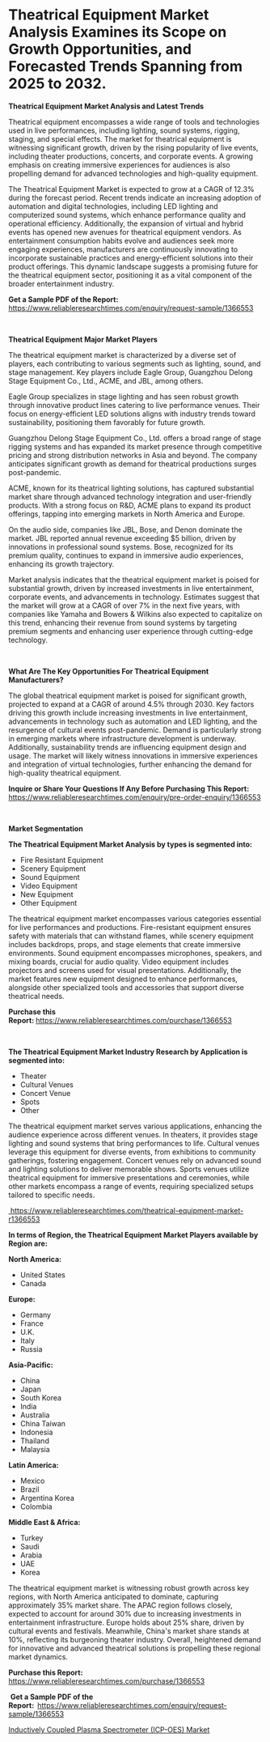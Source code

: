 <p><h1>Theatrical Equipment Market Analysis Examines its Scope on Growth Opportunities, and Forecasted Trends Spanning from 2025 to 2032.</h1></p><p><strong>Theatrical Equipment Market Analysis and Latest Trends</strong></p>
<p><p>Theatrical equipment encompasses a wide range of tools and technologies used in live performances, including lighting, sound systems, rigging, staging, and special effects. The market for theatrical equipment is witnessing significant growth, driven by the rising popularity of live events, including theater productions, concerts, and corporate events. A growing emphasis on creating immersive experiences for audiences is also propelling demand for advanced technologies and high-quality equipment.</p><p>The Theatrical Equipment Market is expected to grow at a CAGR of 12.3% during the forecast period. Recent trends indicate an increasing adoption of automation and digital technologies, including LED lighting and computerized sound systems, which enhance performance quality and operational efficiency. Additionally, the expansion of virtual and hybrid events has opened new avenues for theatrical equipment vendors. As entertainment consumption habits evolve and audiences seek more engaging experiences, manufacturers are continuously innovating to incorporate sustainable practices and energy-efficient solutions into their product offerings. This dynamic landscape suggests a promising future for the theatrical equipment sector, positioning it as a vital component of the broader entertainment industry.</p></p>
<p><strong>Get a Sample PDF of the Report:&nbsp;</strong> <a href="https://www.reliableresearchtimes.com/enquiry/request-sample/1366553?utm_campaign=3137&utm_medium=2&utm_source=Github&utm_content=ia&utm_term=22032025&utm_id=theatrical-equipment">https://www.reliableresearchtimes.com/enquiry/request-sample/1366553</a></p>
<p>&nbsp;</p>
<p><strong>Theatrical Equipment Major Market Players</strong></p>
<p><p>The theatrical equipment market is characterized by a diverse set of players, each contributing to various segments such as lighting, sound, and stage management. Key players include Eagle Group, Guangzhou Delong Stage Equipment Co., Ltd., ACME, and JBL, among others.</p><p>Eagle Group specializes in stage lighting and has seen robust growth through innovative product lines catering to live performance venues. Their focus on energy-efficient LED solutions aligns with industry trends toward sustainability, positioning them favorably for future growth.</p><p>Guangzhou Delong Stage Equipment Co., Ltd. offers a broad range of stage rigging systems and has expanded its market presence through competitive pricing and strong distribution networks in Asia and beyond. The company anticipates significant growth as demand for theatrical productions surges post-pandemic.</p><p>ACME, known for its theatrical lighting solutions, has captured substantial market share through advanced technology integration and user-friendly products. With a strong focus on R&D, ACME plans to expand its product offerings, tapping into emerging markets in North America and Europe.</p><p>On the audio side, companies like JBL, Bose, and Denon dominate the market. JBL reported annual revenue exceeding $5 billion, driven by innovations in professional sound systems. Bose, recognized for its premium quality, continues to expand in immersive audio experiences, enhancing its growth trajectory.</p><p>Market analysis indicates that the theatrical equipment market is poised for substantial growth, driven by increased investments in live entertainment, corporate events, and advancements in technology. Estimates suggest that the market will grow at a CAGR of over 7% in the next five years, with companies like Yamaha and Bowers & Wilkins also expected to capitalize on this trend, enhancing their revenue from sound systems by targeting premium segments and enhancing user experience through cutting-edge technology.</p></p>
<p>&nbsp;</p>
<p><strong>What Are The Key Opportunities For Theatrical Equipment Manufacturers?</strong></p>
<p><p>The global theatrical equipment market is poised for significant growth, projected to expand at a CAGR of around 4.5% through 2030. Key factors driving this growth include increasing investments in live entertainment, advancements in technology such as automation and LED lighting, and the resurgence of cultural events post-pandemic. Demand is particularly strong in emerging markets where infrastructure development is underway. Additionally, sustainability trends are influencing equipment design and usage. The market will likely witness innovations in immersive experiences and integration of virtual technologies, further enhancing the demand for high-quality theatrical equipment.</p></p>
<p><strong>Inquire or Share Your Questions If Any Before Purchasing This Report:</strong> <a href="https://www.reliableresearchtimes.com/enquiry/pre-order-enquiry/1366553?utm_campaign=3137&utm_medium=2&utm_source=Github&utm_content=ia&utm_term=22032025&utm_id=theatrical-equipment">https://www.reliableresearchtimes.com/enquiry/pre-order-enquiry/1366553</a></p>
<p>&nbsp;</p>
<p><strong>Market Segmentation</strong></p>
<p><strong>The Theatrical Equipment Market Analysis by types is segmented into:</strong></p>
<p><ul><li>Fire Resistant Equipment</li><li>Scenery Equipment</li><li>Sound Equipment</li><li>Video Equipment</li><li>New Equipment</li><li>Other Equipment</li></ul></p>
<p><p>The theatrical equipment market encompasses various categories essential for live performances and productions. Fire-resistant equipment ensures safety with materials that can withstand flames, while scenery equipment includes backdrops, props, and stage elements that create immersive environments. Sound equipment encompasses microphones, speakers, and mixing boards, crucial for audio quality. Video equipment includes projectors and screens used for visual presentations. Additionally, the market features new equipment designed to enhance performances, alongside other specialized tools and accessories that support diverse theatrical needs.</p></p>
<p><strong>Purchase this Report:&nbsp;</strong><a href="https://www.reliableresearchtimes.com/purchase/1366553?utm_campaign=3137&utm_medium=2&utm_source=Github&utm_content=ia&utm_term=22032025&utm_id=theatrical-equipment">https://www.reliableresearchtimes.com/purchase/1366553</a></p>
<p>&nbsp;</p>
<p><strong>The Theatrical Equipment Market Industry Research by Application is segmented into:</strong></p>
<p><ul><li>Theater</li><li>Cultural Venues</li><li>Concert Venue</li><li>Spots</li><li>Other</li></ul></p>
<p><p>The theatrical equipment market serves various applications, enhancing the audience experience across different venues. In theaters, it provides stage lighting and sound systems that bring performances to life. Cultural venues leverage this equipment for diverse events, from exhibitions to community gatherings, fostering engagement. Concert venues rely on advanced sound and lighting solutions to deliver memorable shows. Sports venues utilize theatrical equipment for immersive presentations and ceremonies, while other markets encompass a range of events, requiring specialized setups tailored to specific needs.</p></p>
<p><a href="https://www.reliableresearchtimes.com/theatrical-equipment-market-r1366553?utm_campaign=3137&utm_medium=2&utm_source=Github&utm_content=ia&utm_term=22032025&utm_id=theatrical-equipment">&nbsp;https://www.reliableresearchtimes.com/theatrical-equipment-market-r1366553</a></p>
<p><strong>In terms of Region, the Theatrical Equipment Market Players available by Region are:</strong></p>
<p>
    <p> <strong> North America: </strong>
        <ul>
            <li>United States</li>
            <li>Canada</li>
        </ul>
        </p> 
    <p> <strong> Europe: </strong>
        <ul>
            <li>Germany</li>
            <li>France</li>
            <li>U.K.</li>
            <li>Italy</li>
            <li>Russia</li>
        </ul>
        </p> 
    <p> <strong> Asia-Pacific: </strong>
        <ul>
            <li>China</li>
            <li>Japan</li>
            <li>South Korea</li>
            <li>India</li>
            <li>Australia</li>
            <li>China Taiwan</li>
            <li>Indonesia</li>
            <li>Thailand</li>
            <li>Malaysia</li>
        </ul>
        </p> 
    <p> <strong> Latin America: </strong>
        <ul>
            <li>Mexico</li>
            <li>Brazil</li>
            <li>Argentina Korea</li>
            <li>Colombia</li>
        </ul>
        </p> 
    <p> <strong> Middle East & Africa: </strong>
        <ul>
            <li>Turkey</li>
            <li>Saudi</li>
            <li>Arabia</li>
            <li>UAE</li>
            <li>Korea</li>
        </ul>
    </p>
    </p>
<p><p>The theatrical equipment market is witnessing robust growth across key regions, with North America anticipated to dominate, capturing approximately 35% market share. The APAC region follows closely, expected to account for around 30% due to increasing investments in entertainment infrastructure. Europe holds about 25% share, driven by cultural events and festivals. Meanwhile, China's market share stands at 10%, reflecting its burgeoning theater industry. Overall, heightened demand for innovative and advanced theatrical solutions is propelling these regional market dynamics.</p></p>
<p><strong>Purchase this Report: </strong><a href="https://www.reliableresearchtimes.com/purchase/1366553?utm_campaign=3137&utm_medium=2&utm_source=Github&utm_content=ia&utm_term=22032025&utm_id=theatrical-equipment">https://www.reliableresearchtimes.com/purchase/1366553</a></p>
<p>&nbsp;<strong>Get a Sample PDF of the Report:&nbsp;&nbsp;</strong><a href="https://www.reliableresearchtimes.com/enquiry/request-sample/1366553?utm_campaign=3137&utm_medium=2&utm_source=Github&utm_content=ia&utm_term=22032025&utm_id=theatrical-equipment">https://www.reliableresearchtimes.com/enquiry/request-sample/1366553</a></p>
<p><strong></strong></p>
<p><p><a href="https://github.com/nacrehuipie/Market-Research-Report-List-1/blob/main/inductively-coupled-plasma-spectrometer-icp-oes-market.md?utm_campaign=3137&utm_medium=2&utm_source=Github&utm_content=ia&utm_term=22032025&utm_id=theatrical-equipment">Inductively Coupled Plasma Spectrometer (ICP-OES) Market</a></p></p>